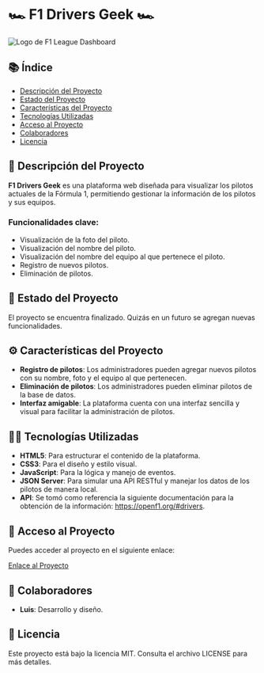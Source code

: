 # 🏎️ **F1 Drivers Geek** 🏎️

![Logo de F1 League Dashboard](https://github.com/user-attachments/assets/b1b90c05-2071-457b-b934-7e8e5221e40c)

## 📚 Índice

- [Descripción del Proyecto](#descripción-del-proyecto)
- [Estado del Proyecto](#estado-del-proyecto)
- [Características del Proyecto](#características-del-proyecto)
- [Tecnologías Utilizadas](#tecnologías-utilizadas)
- [Acceso al Proyecto](#acceso-al-proyecto)
- [Colaboradores](#colaboradores)
- [Licencia](#licencia)

## 📝 Descripción del Proyecto

**F1 Drivers Geek** es una plataforma web diseñada para visualizar los pilotos actuales de la Fórmula 1, permitiendo gestionar la información de los pilotos y sus equipos.

### Funcionalidades clave:
- Visualización de la foto del piloto.
- Visualización del nombre del piloto.
- Visualización del nombre del equipo al que pertenece el piloto.
- Registro de nuevos pilotos.
- Eliminación de pilotos.

## 📍 Estado del Proyecto

El proyecto se encuentra finalizado. Quizás en un futuro se agregan nuevas funcionalidades.

## ⚙️ Características del Proyecto

- **Registro de pilotos**: Los administradores pueden agregar nuevos pilotos con su nombre, foto y el equipo al que pertenecen.
- **Eliminación de pilotos**: Los administradores pueden eliminar pilotos de la base de datos.
- **Interfaz amigable**: La plataforma cuenta con una interfaz sencilla y visual para facilitar la administración de pilotos.

## 🧑‍💻 Tecnologías Utilizadas

- **HTML5**: Para estructurar el contenido de la plataforma.
- **CSS3**: Para el diseño y estilo visual.
- **JavaScript**: Para la lógica y manejo de eventos.
- **JSON Server**: Para simular una API RESTful y manejar los datos de los pilotos de manera local.
- **API**: Se tomó como referencia la siguiente documentación para la obtención de la información: https://openf1.org/#drivers.

## 🔗 Acceso al Proyecto

Puedes acceder al proyecto en el siguiente enlace:

[Enlace al Proyecto](#)

## 👥 Colaboradores

- **Luis**: Desarrollo y diseño.

## 📄 Licencia

Este proyecto está bajo la licencia MIT. Consulta el archivo LICENSE para más detalles.
